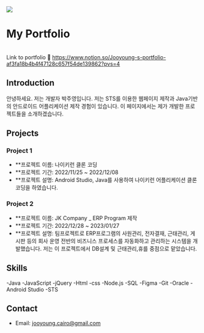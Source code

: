 <img src="https://capsule-render.vercel.app/api?type=waving&color=auto&height=200&section=header&text=내용입력&fontSize=90" />

# My Portfolio
<br> Link to portfolio 💁‍ https://www.notion.so/Jooyoung-s-portfolio-af3fa18b4b4f47128c657f54de139862?pvs=4 </br>

## Introduction

안녕하세요. 저는 개발자 박주영입니다. 저는 STS를 이용한 웹페이지 제작과 Java기반의 안드로이드 어플리케이션 제작 경험이 있습니다. 이 페이지에서는 제가 개발한 프로젝트들을 소개하겠습니다. 

## Projects

### Project 1

- **프로젝트 이름: 나이키런 클론 코딩
- **프로젝트 기간: 2022/11/25 ~ 2022/12/08
- **프로젝트 설명: Android Studio, Java를 사용하여 나이키런 어플리케이션 클론 코딩을 하였습니다.

### Project 2

- **프로젝트 이름: JK Company _ ERP Program 제작
- **프로젝트 기간: 2022/12/28 ~ 2023/01/27
- **프로젝트 설명: 팀프로젝트로 ERP프로그램의 사원관리, 전자결재, 근태관리, 게시판 등의 회사 운영 전반의 비즈니스 프로세스를 자동화하고 관리하는 시스템을 개발했습니다.
                  저는 이 프로젝트에서 DB설계 및 근태관리,휴를 중점으로 맡았습니다. 

## Skills
-Java
-JavaScript
-jQuery
-Html
-css
-Node.js
-SQL
-Figma
-Git
-Oracle
-Android Studio
-STS



## Contact

- Email: jooyoung.cairo@gmail.com
